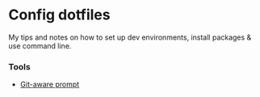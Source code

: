 # Config dotfiles

My tips and notes on how to set up dev environments, install packages &
use command line.

### Tools
- [Git-aware prompt](https://github.com/jimeh/git-aware-prompt)
